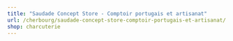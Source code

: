 ```yaml
---
title: "Saudade Concept Store - Comptoir portugais et artisanat"
url: /cherbourg/saudade-concept-store-comptoir-portugais-et-artisanat/
shop: charcuterie
---
```

